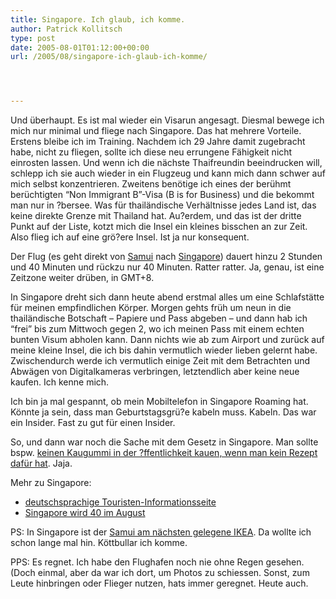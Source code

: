 ```yaml
---
title: Singapore. Ich glaub, ich komme.
author: Patrick Kollitsch
type: post
date: 2005-08-01T01:12:00+00:00
url: /2005/08/singapore-ich-glaub-ich-komme/




---
```

Und überhaupt. Es ist mal wieder ein Visarun angesagt. Diesmal bewege ich mich nur minimal und fliege nach Singapore. Das hat mehrere Vorteile. Erstens bleibe ich im Training. Nachdem ich 29 Jahre damit zugebracht habe, nicht zu fliegen, sollte ich diese neu errungene Fähigkeit nicht einrosten lassen. Und wenn ich die nächste Thaifreundin beeindrucken will, schlepp ich sie auch wieder in ein Flugzeug und kann mich dann schwer auf mich selbst konzentrieren. Zweitens benötige ich eines der berühmt berüchtigten &#8220;Non Immigrant B&#8221;-Visa (B is for Business) und die bekommt man nur in ?bersee. Was für thailändische Verhältnisse jedes Land ist, das keine direkte Grenze mit Thailand hat. Au?erdem, und das ist der dritte Punkt auf der Liste, kotzt mich die Insel ein kleines bisschen an zur Zeit. Also flieg ich auf eine grö?ere Insel. Ist ja nur konsequent.

Der Flug (es geht direkt von [Samui][1] nach [Singapore][2]) dauert hinzu 2 Stunden und 40 Minuten und rückzu nur 40 Minuten. Ratter ratter. Ja, genau, ist eine Zeitzone weiter drüben, in GMT+8.

In Singapore dreht sich dann heute abend erstmal alles um eine Schlafstätte für meinen empfindlichen Körper. Morgen gehts früh um neun in die thailändische Botschaft &#8211; Papiere und Pass abgeben &#8211; und dann hab ich &#8220;frei&#8221; bis zum Mittwoch gegen 2, wo ich meinen Pass mit einem echten bunten Visum abholen kann. Dann nichts wie ab zum Airport und zurück auf meine kleine Insel, die ich bis dahin vermutlich wieder lieben gelernt habe. Zwischendurch werde ich vermutlich einige Zeit mit dem Betrachten und Abwägen von Digitalkameras verbringen, letztendlich aber keine neue kaufen. Ich kenne mich. 

Ich bin ja mal gespannt, ob mein Mobiltelefon in Singapore Roaming hat. Könnte ja sein, dass man Geburtstagsgrü?e kabeln muss. Kabeln. Das war ein Insider. Fast zu gut für einen Insider.

So, und dann war noch die Sache mit dem Gesetz in Singapore. Man sollte bspw. [keinen Kaugummi in der ?ffentlichkeit kauen, wenn man kein Rezept dafür hat][3]. Jaja. 

Mehr zu Singapore:

  * [deutschsprachige Touristen-Informationsseite][4]
  * [Singapore wird 40 im August][5]

PS: In Singapore ist der [Samui am nächsten gelegene IKEA][6]. Da wollte ich schon lange mal hin. Köttbullar ich komme.

PPS: Es regnet. Ich habe den Flughafen noch nie ohne Regen gesehen. (Doch einmal, aber da war ich dort, um Photos zu schiessen. Sonst, zum Leute hinbringen oder Flieger nutzen, hats immer geregnet. Heute auch.

 [1]: /map/
 [2]: http://maps.google.com/maps?q=singapore&ll=1.355998,103.811531&spn=0.240962,0.220156&t=k&hl=en
 [3]: http://wikitravel.org/en/Singapore#Stay_safe
 [4]: http://de.visitsingapore.com/main.html
 [5]: http://www.visitsingapore.com/celebratesingapore/EN/index.html
 [6]: http://www.ikea.com.sg/homepage/home.asp